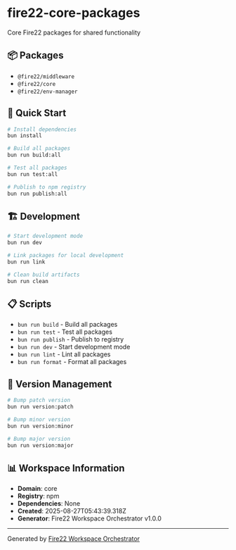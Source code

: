# fire22-core-packages

Core Fire22 packages for shared functionality

## 📦 Packages

- `@fire22/middleware`
- `@fire22/core`
- `@fire22/env-manager`

## 🚀 Quick Start

```bash
# Install dependencies
bun install

# Build all packages
bun run build:all

# Test all packages  
bun run test:all

# Publish to npm registry
bun run publish:all
```

## 🏗️ Development

```bash
# Start development mode
bun run dev

# Link packages for local development
bun run link

# Clean build artifacts
bun run clean
```

## 📋 Scripts

- `bun run build` - Build all packages
- `bun run test` - Test all packages
- `bun run publish` - Publish to registry
- `bun run dev` - Start development mode
- `bun run lint` - Lint all packages
- `bun run format` - Format all packages

## 🔧 Version Management

```bash
# Bump patch version
bun run version:patch

# Bump minor version  
bun run version:minor

# Bump major version
bun run version:major
```

## 📊 Workspace Information

- **Domain**: core
- **Registry**: npm
- **Dependencies**: None
- **Created**: 2025-08-27T05:43:39.318Z
- **Generator**: Fire22 Workspace Orchestrator v1.0.0

---

Generated by [Fire22 Workspace Orchestrator](https://github.com/fire22/workspace-orchestrator)
